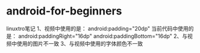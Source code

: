 # android-for-beginners
linuxtro笔记
1、视频中使用的是：
        android:padding="20dp"
  当前代码中使用的是：
        android:paddingRight="16dp"
        android:paddingBottom="16dp"
2、与视频中使用的图片不一致
3、与视频中使用的字体颜色不一致
